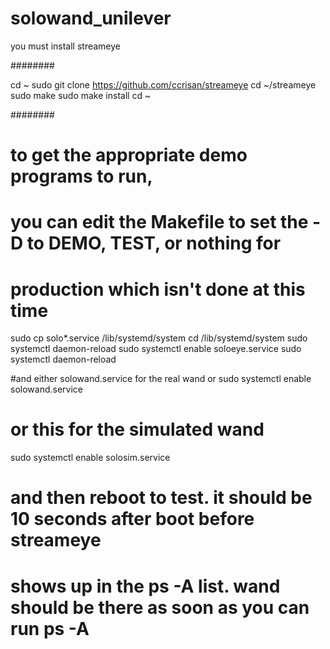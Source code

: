 # solowand_unilever

you must install streameye

########

cd ~
sudo git clone https://github.com/ccrisan/streameye
cd ~/streameye
sudo make
sudo make install
cd ~

########

# to get the appropriate demo programs to run,
# you can edit the Makefile to set the -D to __DEMO__, __TEST__, or nothing for
# production which isn't done at this time

sudo cp solo*.service /lib/systemd/system
cd /lib/systemd/system
sudo systemctl daemon-reload
sudo systemctl enable soloeye.service
sudo systemctl daemon-reload

#and either solowand.service for the real wand or
sudo systemctl enable solowand.service
# or this for the simulated wand
sudo systemctl enable solosim.service

# and then reboot to test.  it should be 10 seconds after boot before streameye
# shows up in the ps -A list.  wand should be there as soon as you can run ps -A


